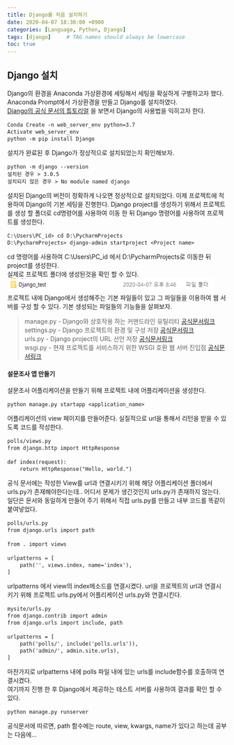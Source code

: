 ```yaml
---
title: Django를 처음 설치하기
date: 2020-04-07 18:30:00 +0900
categories: [Language, Python, Django]
tags: [django]     # TAG names should always be lowercase
toc: true
---
```


## Django 설치
Django의 환경을 Anaconda 가상환경에 세팅해서 세팅을 확실하게 구별하고자 했다.
Anaconda Prompt에서 가상환경을 만들고 Django를 설치하였다.  
[Django의 공식 문서의 튜토리얼](https://docs.djangoproject.com/ko/3.0/intro/install/)
을 보면서 Django의 사용법을 익히고자 한다.
```shall
Conda Create -n web_server_env python=3.7
Activate web_server_env
python -m pip install Django
```
설치가 완료된 후 Django가 정상적으로 설치되었는지 확인해보자.  
```shall
python -m django --version
설치된 경우 > 3.0.5
설치되지 않은 경우 > No module named django 
```
설치된 Django의 버전이 정확하게 나오면 정상적으로 설치되었다. 이제 
프로젝트에 적용하여 Django의 기본 세팅을 진행한다.
Django project를 생성하기 위해서 프로젝트를 생성 할 폴더로 cd명령어를 사용하여 이동 한 뒤 Django 명령어를 사용하여 프로젝트를 생성한다.  
```shall
C:\Users\PC_id> cd D:\PycharmProjects
D:\PycharmProjects> django-admin startproject <Project name>
```
cd 명령어를 사용하여 C:\Users\PC_id 에서 D:\PycharmProjects로 이동한 뒤 project를 생성한다.  
실제로 프로젝트 폴더에 생성된것을 확인 할 수 있다.  
![생성된 프로젝트 확인](/assets/img/20-04-07_create_django_project.PNG)  
프로젝트 내에 Django에서 생성해주는 기본 파일들이 있고 그 파일들을 이용하여 웹 서버를 구성 할 수  있다.
기본 생성되는 파일들의 기능들을 살펴보자.  
> manage.py - Django와 상호작용 하는 커맨드라인 유틸리티 [공식문서링크](https://docs.djangoproject.com/ko/3.0/ref/django-admin/)    
> settings.py - Django 프로젝트의 환경 및 구성 저장 [공식문서링크](https://docs.djangoproject.com/ko/3.0/topics/settings/)  
> urls.py - Django project의 URL 선언 저장 [공식문서링크](https://docs.djangoproject.com/ko/3.0/topics/http/urls/)  
> wsgi.py - 현재 프로젝트를 서비스하기 위한 WSGI 호환 웹 서버 진입점 [공식문서링크](https://docs.djangoproject.com/ko/3.0/howto/deployment/wsgi/)  

#### 설문조사 앱 만들기
설문조사 어플리케이션을 만들기 위해 프로젝트 내에 어플리케이션을 생성한다.
```
python manage.py startapp <application_name>
```
어플리케이션의 view 페이지를 만들어준다. 실질적으로 url을 통해서 리턴을 받을 수 있도록 코드를 작성한다.
```
polls/views.py
from django.http import HttpResponse

def index(request):
    return HttpResponse("Hello, world.")
```
공식 문서에는 작성한 View를 url과 연결시키기 위해 해당 어플리케이션 폴더에서 urls.py가 존재해야한다는데.. 어디서 문제가 생긴것인지 urls.py가 존재하지 않는다.
일단은 문서와 동일하게 만들어 주기 위해서 직접 urls.py를 만들고 내부 코드를 똑같이 붙여넣었다.
```
polls/urls.py
from django.urls import path

from . import views

urlpatterns = [
    path('', views.index, name='index'),
]
```
urlpatterns 에서 view의 index메소드를 연결시켰다. 
url을 프로젝트의 url과 연결시키기 위해 프로젝트 urls.py에서 어플리케이션 urls.py와 연결시킨다. 
```
mysite/urls.py
from django.contrib import admin
from django.urls import include, path

urlpatterns = [
    path('polls/', include('polls.urls')),
    path('admin/', admin.site.urls),
]
``` 
마찬가지로 urlpatterns 내에 polls 파일 내에 있는 urls를 include함수를 호출하여 연결시켰다.   
여기까지 진행 한 후 Django에서 제공하는 테스트 서버를 사용하여 결과를 확인 할 수 있다.
```
python manage.py runserver
```
공식문서에 따르면, path 함수에는 route, view, kwargs, name가 있다고 하는데 공부는 다음에...